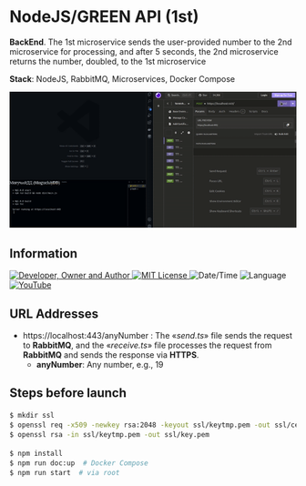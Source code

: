 # NodeJS/GREEN API (1st)
**BackEnd**. The 1st microservice sends the user-provided number to the 2nd microservice for processing, and after 5 seconds, the 2nd microservice returns the number, doubled, to the 1st microservice

**Stack**: NodeJS, RabbitMQ, Microservices, Docker Compose

![](result.gif)

## Information
<div id="information" align="left">
  <a href="https://github.com/MoguchiyDD" target="_blank">
    <img alt="Developer, Owner and Author" src="https://img.shields.io/badge/Developer,%20Owner%20and%20Author-МогучийДД%20(MoguchiyDD)-FF4F1E?style=for-the-badge" />
  </a>
  <a href="../../../LICENSE" target="_blank">
    <img alt="MIT License" src="https://img.shields.io/badge/License-MIT%20License-6A1B9A?style=for-the-badge" />
  </a>
  <img alt="Date/Time" src="https://img.shields.io/badge/Date/Time-~2 days-F9A825?style=for-the-badge" />
  <img alt="Language" src="https://img.shields.io/badge/Language-English-00897b?style=for-the-badge" />
  <a href="https://youtu.be/9i9fZmhnGUA" target="_blank">
    <img alt="YouTube" src="https://img.shields.io/badge/Result-YouTube-FF0000?style=for-the-badge" />
  </a>
</div>

## URL Addresses
- https://localhost:443/anyNumber : The «_send.ts_» file sends the request to **RabbitMQ**, and the «_receive.ts_» file processes the request from **RabbitMQ** and sends the response via **HTTPS**.
  - **anyNumber**: Any number, e.g., 19

## Steps before launch
```Bash
$ mkdir ssl
$ openssl req -x509 -newkey rsa:2048 -keyout ssl/keytmp.pem -out ssl/cert.pem -days 365
$ openssl rsa -in ssl/keytmp.pem -out ssl/key.pem

$ npm install
$ npm run doc:up  # Docker Compose
$ npm run start  # via root
```
